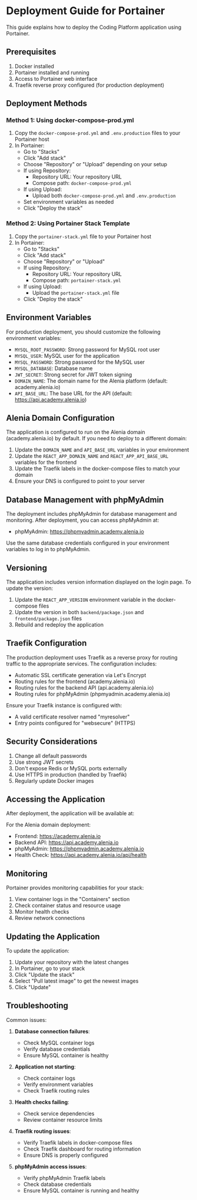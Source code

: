 # Deployment Guide for Portainer

This guide explains how to deploy the Coding Platform application using Portainer.

## Prerequisites

1. Docker installed
2. Portainer installed and running
3. Access to Portainer web interface
4. Traefik reverse proxy configured (for production deployment)

## Deployment Methods

### Method 1: Using docker-compose-prod.yml

1. Copy the `docker-compose-prod.yml` and `.env.production` files to your Portainer host
2. In Portainer:
   - Go to "Stacks"
   - Click "Add stack"
   - Choose "Repository" or "Upload" depending on your setup
   - If using Repository:
     - Repository URL: Your repository URL
     - Compose path: `docker-compose-prod.yml`
   - If using Upload:
     - Upload both `docker-compose-prod.yml` and `.env.production`
   - Set environment variables as needed
   - Click "Deploy the stack"

### Method 2: Using Portainer Stack Template

1. Copy the `portainer-stack.yml` file to your Portainer host
2. In Portainer:
   - Go to "Stacks"
   - Click "Add stack"
   - Choose "Repository" or "Upload"
   - If using Repository:
     - Repository URL: Your repository URL
     - Compose path: `portainer-stack.yml`
   - If using Upload:
     - Upload the `portainer-stack.yml` file
   - Click "Deploy the stack"

## Environment Variables

For production deployment, you should customize the following environment variables:

- `MYSQL_ROOT_PASSWORD`: Strong password for MySQL root user
- `MYSQL_USER`: MySQL user for the application
- `MYSQL_PASSWORD`: Strong password for the MySQL user
- `MYSQL_DATABASE`: Database name
- `JWT_SECRET`: Strong secret for JWT token signing
- `DOMAIN_NAME`: The domain name for the Alenia platform (default: academy.alenia.io)
- `API_BASE_URL`: The base URL for the API (default: https://api.academy.alenia.io)

## Alenia Domain Configuration

The application is configured to run on the Alenia domain (academy.alenia.io) by default. If you need to deploy to a different domain:

1. Update the `DOMAIN_NAME` and `API_BASE_URL` variables in your environment
2. Update the `REACT_APP_DOMAIN_NAME` and `REACT_APP_API_BASE_URL` variables for the frontend
3. Update the Traefik labels in the docker-compose files to match your domain
4. Ensure your DNS is configured to point to your server

## Database Management with phpMyAdmin

The deployment includes phpMyAdmin for database management and monitoring. After deployment, you can access phpMyAdmin at:

- phpMyAdmin: https://phpmyadmin.academy.alenia.io

Use the same database credentials configured in your environment variables to log in to phpMyAdmin.

## Versioning

The application includes version information displayed on the login page. To update the version:

1. Update the `REACT_APP_VERSION` environment variable in the docker-compose files
2. Update the version in both `backend/package.json` and `frontend/package.json` files
3. Rebuild and redeploy the application

## Traefik Configuration

The production deployment uses Traefik as a reverse proxy for routing traffic to the appropriate services. The configuration includes:

- Automatic SSL certificate generation via Let's Encrypt
- Routing rules for the frontend (academy.alenia.io)
- Routing rules for the backend API (api.academy.alenia.io)
- Routing rules for phpMyAdmin (phpmyadmin.academy.alenia.io)

Ensure your Traefik instance is configured with:
- A valid certificate resolver named "myresolver"
- Entry points configured for "websecure" (HTTPS)

## Security Considerations

1. Change all default passwords
2. Use strong JWT secrets
3. Don't expose Redis or MySQL ports externally
4. Use HTTPS in production (handled by Traefik)
5. Regularly update Docker images

## Accessing the Application

After deployment, the application will be available at:

For the Alenia domain deployment:
- Frontend: https://academy.alenia.io
- Backend API: https://api.academy.alenia.io
- phpMyAdmin: https://phpmyadmin.academy.alenia.io
- Health Check: https://api.academy.alenia.io/api/health

## Monitoring

Portainer provides monitoring capabilities for your stack:

1. View container logs in the "Containers" section
2. Check container status and resource usage
3. Monitor health checks
4. Review network connections

## Updating the Application

To update the application:

1. Update your repository with the latest changes
2. In Portainer, go to your stack
3. Click "Update the stack"
4. Select "Pull latest image" to get the newest images
5. Click "Update"

## Troubleshooting

Common issues:

1. **Database connection failures**:
   - Check MySQL container logs
   - Verify database credentials
   - Ensure MySQL container is healthy

2. **Application not starting**:
   - Check container logs
   - Verify environment variables
   - Check Traefik routing rules

3. **Health checks failing**:
   - Check service dependencies
   - Review container resource limits

4. **Traefik routing issues**:
   - Verify Traefik labels in docker-compose files
   - Check Traefik dashboard for routing information
   - Ensure DNS is properly configured

5. **phpMyAdmin access issues**:
   - Verify phpMyAdmin Traefik labels
   - Check database credentials
   - Ensure MySQL container is running and healthy